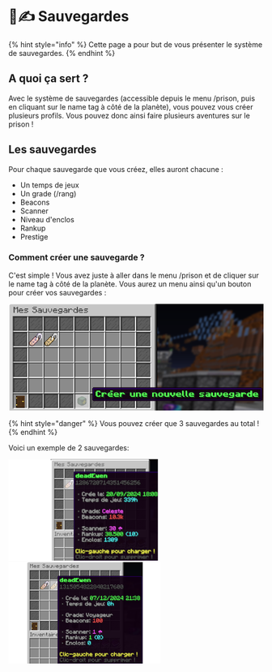 # 📃✍️​ Sauvegardes

{% hint style="info" %} Cette page a pour but de vous présenter le système de sauvegardes. {% endhint %}

## A quoi ça sert ?
Avec le système de sauvegardes (accessible depuis le menu /prison, puis en cliquant sur le name tag à côté de la planète), vous pouvez vous créer plusieurs profils.
Vous pouvez donc ainsi faire plusieurs aventures sur le prison !

## Les sauvegardes
Pour chaque sauvegarde que vous créez, elles auront chacune :
- Un temps de jeux
- Un grade (/rang)
- Beacons
- Scanner
- Niveau d'enclos
- Rankup
- Prestige

### Comment créer une sauvegarde ?
C'est simple ! Vous avez juste à aller dans le menu /prison et de cliquer sur le name tag à côté de la planète.
Vous aurez un menu ainsi qu'un bouton pour créer vos sauvegardes :

![img.png](./ressources/saves/CreeSaves.png)

{% hint style="danger" %} Vous pouvez créer que 3 sauvegardes au total ! {% endhint %}

Voici un exemple de 2 sauvegardes:

![img.png](./ressources/saves/Saves1.png)
![img.png](./ressources/saves/Saves2.png)
